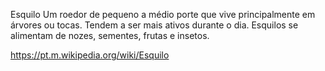Esquilo
Um roedor de pequeno a médio porte que vive principalmente em árvores ou tocas. Tendem a ser mais ativos durante o dia. Esquilos se alimentam de nozes, sementes, frutas e insetos.

https://pt.m.wikipedia.org/wiki/Esquilo
